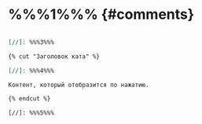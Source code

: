# %%%1%%% {#comments}

[//]: %%%2%%%

```markdown

[//]: %%%3%%%

{% cut "Заголовок ката" %}

[//]: %%%4%%%

Контент, который отобразится по нажатию.

{% endcut %}
```

`[//]: %%%5%%%`

